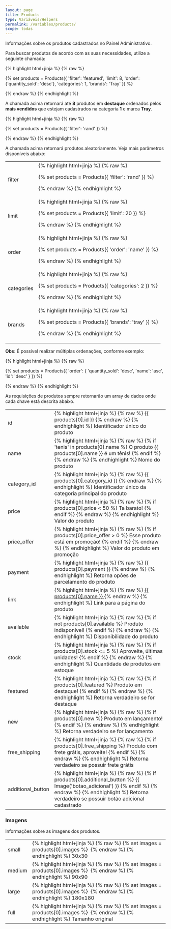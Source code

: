 ```yaml
---
layout: page
title: Products
type: Variáveis/Helpers
permalink: /variables/products/
scope: todas
---
```


Informações sobre os produtos cadastrados no Painel Administrativo.

Para buscar produtos de acordo com as suas necessidades, utilize a seguinte chamada:

{% highlight html+jinja %}
{% raw %}

{% set products = Products({
    'filter': 'featured',
    'limit': 8,
    'order': {'quantity_sold': 'desc'},
    'categories': 1,
    'brands': 'Tray'
}) %}

{% endraw %}
{% endhighlight %}

A chamada acima retornará até **8** produtos em **destaque** ordenados pelos **mais vendidos** que estejam cadastrados na categoria **1** e marca **Tray**.

{% highlight html+jinja %}
{% raw %}

{% set products = Products({
    'filter': 'rand'
}) %}

{% endraw %}
{% endhighlight %}

A chamada acima retornará produtos aleatoriamente. Veja mais parâmetros disponíveis abaixo:

<table>
    <tbody>
        <tr>
            <td>filter</td>
            <td>
{% highlight html+jinja %}
{% raw %}

{% set products = Products({
    'filter': 'rand'
}) %}

{% endraw %}
{% endhighlight %}
            </td>
        </tr>
        <tr>
            <td>limit</td>
            <td>
{% highlight html+jinja %}
{% raw %}

{% set products = Products({
    'limit': 20
}) %}

{% endraw %}
{% endhighlight %}
            </td>
        </tr>
        <tr>
            <td>order</td>
            <td>
{% highlight html+jinja %}
{% raw %}

{% set products = Products({
    'order': 'name'
}) %}

{% endraw %}
{% endhighlight %}
            </td>
        </tr>
        <tr>
            <td>categories</td>
            <td>
{% highlight html+jinja %}
{% raw %}

{% set products = Products({
    'categories': 2
}) %}

{% endraw %}
{% endhighlight %}
            </td>
        </tr>
        <tr>
            <td>brands</td>
            <td>
{% highlight html+jinja %}
{% raw %}

{% set products = Products({
    'brands': 'tray'
}) %}

{% endraw %}
{% endhighlight %}
            </td>
        </tr>
    </tbody>
</table>

**Obs:** É possível realizar múltiplas ordenações, conforme exemplo:

{% highlight html+jinja %}
{% raw %}

{% set products = Products({
    'order': {
        'quantity_sold': 'desc',
        'name': 'asc',
        'id': 'desc'
    }
}) %}

{% endraw %}
{% endhighlight %}

As requisições de produtos sempre retornarão um array de dados onde cada chave está descrita abaixo.

<table>
    <tr>
        <td>id</td>
        <td>
            {% highlight html+jinja %}
            {% raw %}
            {{ products[0].id }}
            {% endraw %}
            {% endhighlight %}
            Identificador único do produto
        </td>
    </tr>
    <tr>
        <td>name</td>
        <td>
            {% highlight html+jinja %}
            {% raw %}
{% if 'tenis' in products[0].name %}
    O produto {{ products[0].name }} é um tênis!
{% endif %}
            {% endraw %}
            {% endhighlight %}
            Nome do produto
        </td>
    </tr>
    <tr>
        <td>category_id</td>
        <td>
            {% highlight html+jinja %}
            {% raw %}
            {{ products[0].category_id }}
            {% endraw %}
            {% endhighlight %}
            Identificador único da categoria principal do produto
        </td>
    </tr>
    <tr>
        <td>price</td>
        <td>
            {% highlight html+jinja %}
            {% raw %}
{% if products[0].price < 50 %}
    Ta barato!
{% endif %}
            {% endraw %}
            {% endhighlight %}
            Valor do produto
        </td>
    </tr>
    <tr>
        <td>price_offer</td>
        <td>
            {% highlight html+jinja %}
            {% raw %}
{% if products[0].price_offer > 0 %}
    Esse produto está em promoção!
{% endif %}
            {% endraw %}
            {% endhighlight %}
            Valor do produto em promoção
        </td>
    </tr>
    <tr>
        <td>payment</td>
        <td>
            {% highlight html+jinja %}
            {% raw %}
{{ products[0].payment }}
            {% endraw %}
            {% endhighlight %}
            Retorna opões de parcelamento do produto
        </td>
    </tr>
    <tr>
        <td>link</td>
        <td>
            {% highlight html+jinja %}
            {% raw %}
<a href="{{ products[0].link }}"> 
    {{ products[0].name }} 
</a>
            {% endraw %}
            {% endhighlight %}
            Link para a página do produto
        </td>
    </tr>
    <tr>
        <td>available</td>
        <td>
            {% highlight html+jinja %}
            {% raw %}
{% if not products[0].available %}
    Produto indisponível!
{% endif %}
            {% endraw %}
            {% endhighlight %}
            Disponibilidade do produto
        </td>
    </tr>
    <tr>
        <td>stock</td>
        <td>
            {% highlight html+jinja %}
            {% raw %}
{% if products[0].stock <= 5 %}
    Aproveite, últimas unidades!
{% endif %}
            {% endraw %}
            {% endhighlight %}
            Quantidade de produtos em estoque
        </td>
    </tr>
    <tr>
        <td>featured</td>
        <td>
            {% highlight html+jinja %}
            {% raw %}
{% if products[0].featured %}
    Produto em destaque!
{% endif %}
            {% endraw %}
            {% endhighlight %}
            Retorna verdadeiro se for destaque
        </td>
    </tr>
    <tr>
        <td>new</td>
        <td>
            {% highlight html+jinja %}
            {% raw %}
{% if products[0].new %}
    Produto em lançamento!
{% endif %}
            {% endraw %}
            {% endhighlight %}
            Retorna verdadeiro se for lançamento
        </td>
    </tr>
    <tr>
        <td>free_shipping</td>
        <td>
            {% highlight html+jinja %}
            {% raw %}
{% if products[0].free_shipping %}
    Produto com frete grátis, aproveite!
{% endif %}
            {% endraw %}
            {% endhighlight %}
            Retorna verdadeiro se possuir frete grátis
        </td>
    </tr>
    <tr>
        <td>additional_button</td>
        <td>
            {% highlight html+jinja %}
            {% raw %}
{% if products[0].additional_button %}
    {{ Image('botao_adicional') }}
{% endif %}
            {% endraw %}
            {% endhighlight %}
            Retorna verdadeiro se possuir botão adicional cadastrado
        </td>
    </tr>
</table>

### Imagens

Informações sobre as imagens dos produtos.

<table>
    <tr>
        <td>small</td>
        <td>
            {% highlight html+jinja %}
            {% raw %}
{% set images = products[0].images %}
<img src="{{ images[0].small }}" alt="">
            {% endraw %}
            {% endhighlight %}
            30x30
        </td>
    </tr>
    <tr>
        <td>medium</td>
        <td>
            {% highlight html+jinja %}
            {% raw %}
{% set images = products[0].images %}
<img src="{{ images[0].medium }}" alt="">
            {% endraw %}
            {% endhighlight %}
            90x90
        </td>
    </tr>
    <tr>
        <td>large</td>
        <td>
            {% highlight html+jinja %}
            {% raw %}
{% set images = products[0].images %}
<img src="{{ images[0].large }}" alt="">
            {% endraw %}
            {% endhighlight %}
            180x180
        </td>
    </tr>
    <tr>
        <td>full</td>
        <td>
            {% highlight html+jinja %}
            {% raw %}
{% set images = products[0].images %}
<img src="{{ images[0].full }}" alt="">
            {% endraw %}
            {% endhighlight %}
            Tamanho original
        </td>
    </tr>
</table>